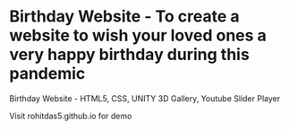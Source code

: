 # Birthday Website - To create a website to wish your loved ones a very happy birthday during this pandemic
Birthday Website - HTML5, CSS, UNITY 3D Gallery, Youtube Slider Player

Visit rohitdas5.github.io for demo
